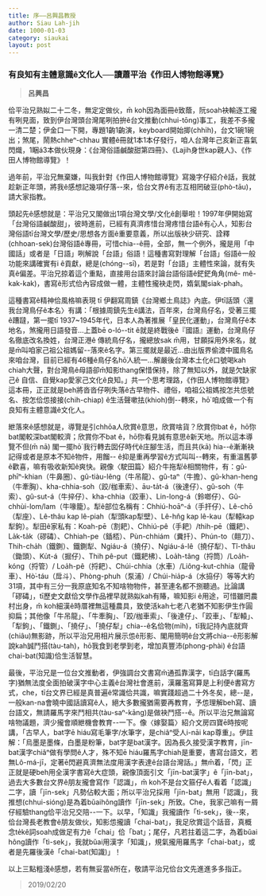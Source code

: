 ```yaml
---
title: 序——呂興昌教授
author: Siau Lah-jih
date: 1000-01-03
category: siaukai
layout: post
---
```


### 有良知有主體意識ê文化人──讀蕭平治《作田人博物館導覽》
> **呂興昌**

佮平治兄熟姒二十二冬，無定定做伙，m̄ koh因為面冊ê致蔭，阮soah袂輸逐工攏有咧見面，致到伊台灣頭台灣尾咧拍拚ê台文推動(chhui-tōng)事工，我差不多攏一清二楚；伊金口一下開，專題1齣1齣演，keyboard開始揤(chhi̍h)，台文1碗1碗出；煞尾，鬧熱chheⁿ-chhau 實體ê冊就1本1本仔發行，咱人台灣年己亥新正喜氣閃熾，1睏á3本做伙現身：《台灣俗語鹹酸甜第四冊》、《Lajih身世kap親人》、《作田人博物館導覽》！

過年前，平治兄無棄嫌，叫我針對《作田人博物館導覽》寫幾字仔紹介ê話，我就趁新正年頭，將我ê感想記幾項仔落--來，佮台文界ê有志互相罔破豆(phò-tāu)，請大家指教。

頭起先ê感想就是：平治兄又閣做出1項台灣文學/文化ê創舉啦！1997年伊開始寫「台灣俗語鹹酸甜」，彼時進前，已經有真濟疼惜台灣疼惜台語ê有心人，知影台灣俗語tī台灣文學/歷史/思想各方面ê重要意義，所以出版袂少研究、詮釋(chhoan-sek)台灣俗語ê專冊，可惜chia--ê冊，全部，無一个例外，攏是用「中國話」或者是「日語」咧解說「台語」俗語！這種書寫對理解「台語」俗語ê一般功能來講確實有i ê貢獻，總是(chóng--sī)，若是對「台語」主體性來論，就有失真ê偏差。平治兄掠着這个重點，直接用台語來討論台語俗語ê鋩鋩角角(mê- mê-kak-kak)，書寫ê形式佮內容成做一體，主體性攏袂走閃，媠氣閣siak-phah。

這種書寫ê精神佮風格嘛表現 tī 伊翻寫周鎮《台灣鄉土鳥誌》內底。伊tī話頭〈還我台灣鳥仔ê本名〉有講：「根據周鎮先生ê講法，百年來，台灣鳥仔名，受著三擺ê蹧躂，第一擺tī 1937~1945年代，日本人為著推展「皇民化運動」，台灣鳥仔ê本地名，煞攏用日語發音…上蓋bē o-ló--tit ê就是終戰後ê『國語』運動，台灣鳥仔名徹底改名換姓，台灣正港ê 傳統鳥仔名，攏總放sak m̄用，甘願採用外來名，就是m̄叫咱家己祖公祖媽留--落來ê名字。第三擺就是最近…由出版界偷渡中國鳥名來咱台灣，目前已經有46種ê鳥仔名hō͘人統一…解嚴後台灣本土化ê口號喝kah chiah大聲，對台灣鳥ê母語卻m̄知影thang保惜保持，除了無知以外，就是欠缺家己ê 自信、自覺kap愛家己文化ê良知。」共一个思考理路，《作田人博物館導覽》這本冊，正正就是beh將沓沓仔咧失落ê古早物件、禮俗，咱祖公祖媽按怎共怹號名、按怎佮怹接接(chih-chiap) ê生活聲嗽抾(khioh)倒--轉來，hō͘ 咱成做一个有良知有主體意識ê文化人。

紲落來ê感想就是，導覽是引chhōa人欣賞ê意思，欣賞啥貨？欣賞你bat ê，hō͘你bat閣較深bat閣較濟；欣賞你不bat ê，hō͘你看見誠有意思ê新天地。所以這本導覽不但(m̄ nā) 閣一擺hō͘ 我行轉去囡仔時代ê庄腳生活，而且共(kā) hia--ê漸漸袂記得或者是原本不知ê物件，用餾-- ê抑是重再學習ê方式叫叫--轉來，有重溫舊夢ê歡喜，嘛有吸收新知ê爽快。親像〈駛田篇〉紹介牛拖犁ê相關物件，有：gû-phīⁿ-khian（牛鼻圈）、gû-tiàu-lêng（牛吊龍）、gû-taⁿ（牛擔）、gû-khan-heng（牛牽胸）、kha-chhia-soh（跤/枷車索）、āu-ta̍t-á（後達仔）、gû-soh（牛索）、gû-sut-á（牛捽仔）、kha-chhia（跤車）、Lin-long-á（鈴啷仔）、Gû-chhùi-lom/lam（牛喙籠）。犁ê部位名稱有：Chhiú-hoāⁿ-á（手扞仔）、Lê-chō（犁座）、Lê-thâu kap lê-piah（犁頭kap犁壁）、Lê-hn̂g kap lê-kau（犁轅kap犁鉤）。犁田ê家私有：Koah-pē（割耙）、Chhiú-pê（手耙）/thih-pē（鐵耙）、La̍k-ta̍k（磟碡）、Chhiah-pe（鍤桮）、Pùn-chhiám（糞扦）、Phún-to（翸刀）、Thih-cha̍h（鐵鍘）、鐵鍘犁、Ngiáu-á（撓仔）、Ngiáu-á-lê（撓仔犁）、Tî-thâu（鋤頭）、Ku̍t-á（掘仔）、Thih pê-put（鐵耙柫）、Loa̍h-tâng（捋筒）/Loa̍h-kóng（捋管）/ Loa̍h-pê（捋耙）、Chúi-chhia（水車）/Liông-kut-chhia（龍骨車）、Hò͘-táu（戽斗）、Phòng-phuh（泵浦）/ Chúi-hia̍p-á（水拹仔）等等大約31項，其中有三分一我原底知名不知啥物物件，甚至連名都不捌聽過。比論講「磟碡」，tī歷史文獻佮文學作品裡早就熟姒kah有賰，嘛知影i ê用途，可惜雖罔農村出身，m̄ koh細漢ê時厝裡無這種農具，致使活kah七老八老猶不知影伊生作圓抑扁；其他像「牛吊龍」、「牛牽胸」、「跤/枷車索」、「後達仔」、「跤車」、「犁轅」、「犁鉤」、「鐵鍘」、「撓仔」、「撓仔犁」chia--ê名佮物(mi̍h)，tī我記持內底就齊(chiâu)無影跡，所以平治兄用相片展示怹ê形影、閣用簡明ê台文將chia--ê形影解說kah誠鬥搭(tàu-tah)，hō͘我食到老學到老，增加真豐沛(phong-phài) ê台語chai-bat(知識)佮生活智慧。

最後，平治兄是一位台文推動者，伊強調台文書寫m̄通孤靠漢字，tī白話字(羅馬字)猶無法度全面拍破漢字中心主義ê台灣社會進前，漢羅濫寫算是上利便ê書寫方式，che，tī台文界已經是真普遍ê常識佮共識，嘛實踐超過二十外冬矣，總--是，一般kan-na會曉中國話讀寫ê人，絕大多數攏猶需要再教育，予怹理解beh寫、讀台語文，無請羅馬字來鬥相共(tàu-saⁿ-kāng)是做袂鬥搭--ê。所以平治兄無論寫啥物議題，濟少攏會順紲機會教育--一下。像〈嫁娶篇〉紹介文房四寶ē時按呢講，「古早人，bat字ē hiáu寫毛筆字/水筆字，是chiâⁿ受人i-nāi kap尊重」。伊註解：「烏墨是墨條，白墨是粉筆，bat字是bat漢字。因為長久接受漢字教育，jīn-bat漢字chiâⁿ做有學問ê人才，殊不知ē hiáu羅馬字chiah是重要，書寫台語文，若無Lô-má-jī，定著ē閃避真濟無法度用漢字表達ê台語台灣話。」無m̄着，「閃」正正就是硬beh用全漢字書寫ê大症頭，親像頂面引文「jīn-bat漢字」ê「jīn-bat」，過去大多數台文界ê朋友攏會寫作「認識」，m̄ koh不是台文箍仔ê人看着「認識」二字，讀「jīn-sek」凡勢佔較大面；所以平治兄採用「jīn-bat」無用「認識」，我推想(chhui-sióng)是為着bŭaihông讀作「jīn-sek」所致。Che，我家己嘛有一屑仔經驗thang佮平治兄交陪--一下。以早，「知識」我攏讀作「tì-sek」，後--來，佮台灣長老教會ê朋友做伙，知影怹攏讀「chai-bat」，我足欣賞這个話音，真概念te̍kê詞soah成做足有力ê「chai」佮「bat」；尾仔，凡若拄着這二字，為着bŭai hông讀作「tì-sek」，我就bŭai用漢字「知識」，規氣攏用羅馬字「chai-bat」，或者是先羅後漢ê「chai-bat(知識)」！

以上三點粗淺ê感想，若有無妥當ê所在，敬請平治兄佮台文先進進多多指正。

> 2019/02/20


